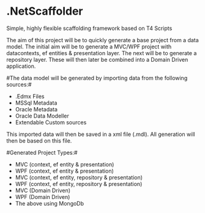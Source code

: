 # .NetScaffolder

Simple, highly flexible scaffolding framework based on T4 Scripts

The aim of this project will be to quickly generate a base project from a data model. The initial aim will be to generate a MVC/WPF project with datacontexts, ef entities & presentation layer. The next will be to generate a repository layer. These will then later be combined into a Domain Driven application. 

#The data model will be generated by importing data from the following sources:#

- .Edmx Files
- MSSql Metadata
- Oracle Metadata
- Oracle Data Modeller
- Extendable Custom sources

This imported data will then be saved in a xml file (.mdl). All generation will then be based on this file.

#Generated Project Types:#

- MVC (context, ef entity & presentation)
- WPF (context, ef entity & presentation)
- MVC (context, ef entity, repository & presentation)
- WPF (context, ef entity, repository & presentation)
- MVC (Domain Driven)
- WPF (Domain Driven)
- The above using MongoDb








